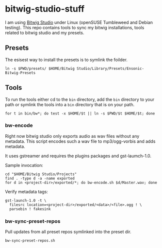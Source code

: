 # bitwig-studio-stuff

I am using [Bitwig Studio](https://www.bitwig.com/) under Linux (openSUSE
Tumbleweed and Debian testing). This repo contains tools to sync my bitwig
installations, tools related to bitwig studio and my presets.

## Presets

The esisest way to install the presets is to symlink the foilder.

```shell
ln -s $PWD/presets/ $HOME/Bitwig Studio/Library/Presets/Ensonic-Bitwig-Presets
```

## Tools

To run the tools either cd to the `bin` directory, add the `bin` directory to
your path or symlink the tools into a `bin` directory that is on your path.

```shell
for t in bin/bw*; do test -x $HOME/$t || ln -s $PWD/$t $HOME/$t; done
```

### bw-encode

Right now bitwig studio only exports audio as wav files without any metadata. 
This script encodes such a wav file to mp3/ogg-vorbis and adds metadata.

It uses gstreamer and requires the plugins packages and gst-laumch-1.0.

Sample invocation:

```shell
cd "$HOME/Bitwig Studio/Projects"
find . -type d -a -name exported
for d in <project-dir>/exported/*; do bw-encode.sh $d/Master.wav; done
```

Verify metadata tags:

```shell
gst-launch-1.0 -t \
  filesrc location=<project-dir>/exported/<data>/<file>.ogg ! \
  parsebin ! fakesink
```

### bw-sync-preset-repos

Pull updates from all preset repos symlinked into the preset dir.

```shell
bw-sync-preset-repos.sh
```
